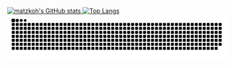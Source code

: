<a href="https://github.com/anuraghazra/github-readme-stats">
  <img height="150" alt="matzkoh's GitHub stats" src="https://github-readme-stats.vercel.app/api?username=matzkoh&show_icons=true&count_private=true" />
</a>
<a href="https://github.com/anuraghazra/github-readme-stats">
  <img height="150" alt="Top Langs" src="https://github-readme-stats.vercel.app/api/top-langs/?username=matzkoh&layout=compact" />
</a>

<picture>
  <source media="(prefers-color-scheme: dark)" srcset="https://raw.githubusercontent.com/matzkoh/matzkoh/output/github-snake-dark.svg" />
  <source media="(prefers-color-scheme: light)" srcset="https://raw.githubusercontent.com/matzkoh/matzkoh/output/github-snake.svg" />
  <img alt="github-snake" src="https://raw.githubusercontent.com/matzkoh/matzkoh/output/github-snake.svg" />
</picture>
